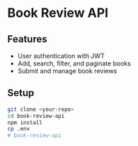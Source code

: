 # Book Review API

## Features
- User authentication with JWT
- Add, search, filter, and paginate books
- Submit and manage book reviews

## Setup
```bash
git clone <your-repo>
cd book-review-api
npm install
cp .env
# book-review-api